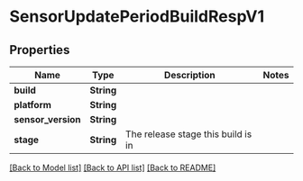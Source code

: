 # SensorUpdatePeriodBuildRespV1

## Properties

Name | Type | Description | Notes
------------ | ------------- | ------------- | -------------
**build** | **String** |  |
**platform** | **String** |  |
**sensor_version** | **String** |  |
**stage** | **String** | The release stage this build is in |

[[Back to Model list]](../README.md#documentation-for-models) [[Back to API list]](../README.md#documentation-for-api-endpoints) [[Back to README]](../README.md)
